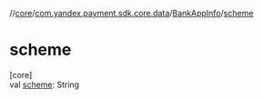 //[core](../../../index.md)/[com.yandex.payment.sdk.core.data](../index.md)/[BankAppInfo](index.md)/[scheme](scheme.md)

# scheme

[core]\
val [scheme](scheme.md): String
